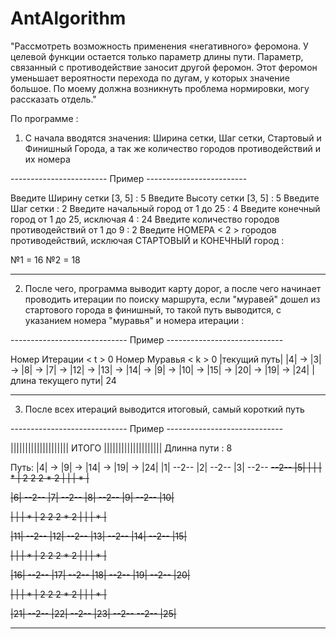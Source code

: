 # AntAlgorithm

"Рассмотреть возможность применения «негативного» феромона. У целевой
функции остается только параметр длины пути. Параметр, связанный с
противодействие заносит другой феромон. Этот феромон уменьшает
вероятности перехода по дугам, у которых значение большое. По моему должна
возникнуть проблема нормировки, могу рассказать отдель."

По программе :

1) С начала вводятся значения:
Ширина сетки, Шаг сетки, Стартовый и Финишный Города, а так же количество городов противодействий и их номера

------------------------ Пример -------------------------

Введите Ширину сетки [3, 5] : 5
Введите Высоту сетки [3, 5] : 5
Введите Шаг сетки : 2
Введите начальный город от 1 до 25 : 4
Введите конечный город от 1 до 25, исключая 4 : 24
Введите количество городов противодействий от 1 до 9 : 2
Введите НОМЕРА < 2 > городов противодействий, исключая СТАРТОВЫЙ и КОНЕЧНЫЙ город :

№1 = 16
№2 = 18

----------------------------------------------------------

2) После чего, программа выводит карту дорог, а после чего начинает проводить итерации по поиску маршрута,
если "муравей" дошел из стартового города в финишный, то такой путь выводится, с указанием номера
"муравья" и номера итерации :

----------------------------- Пример -----------------------------

Номер Итерации < t > 0 Номер Муравья < k > 0
|текущий путь|
|4| -> |3| -> |8| -> |7| -> |12| -> |13| -> |14| -> |9| -> |10| -> |15| -> |20| -> |19| -> |24|
|длина текущего пути| 24

------------------------------------------------------------------

3) После всех итераций выводится итоговый, самый короткий путь

----------------------------- Пример -----------------------------

|||||||||||||||||||| ИТОГО ||||||||||||||||||||
Длинна пути : 8

Путь: |4| -> |9| -> |14| -> |19| -> |24|
|1| --2-- |2| --2-- |3| --2-- <S> --2-- |5|
| | | * |
2 2 2 * 2
| | | * |

|6| --2-- |7| --2-- |8| --2-- |9| --2-- |10|

| | | * |
2 2 2 * 2
| | | * |

|11| --2-- |12| --2-- |13| --2-- |14| --2-- |15|

| | | * |
2 2 2 * 2
| | | * |

|16| --2-- |17| --2-- |18| --2-- |19| --2-- |20|

| | | * |
2 2 2 * 2
| | | * |

|21| --2-- |22| --2-- |23| --2-- <F> --2-- |25|

------------------------------------------------------------------
